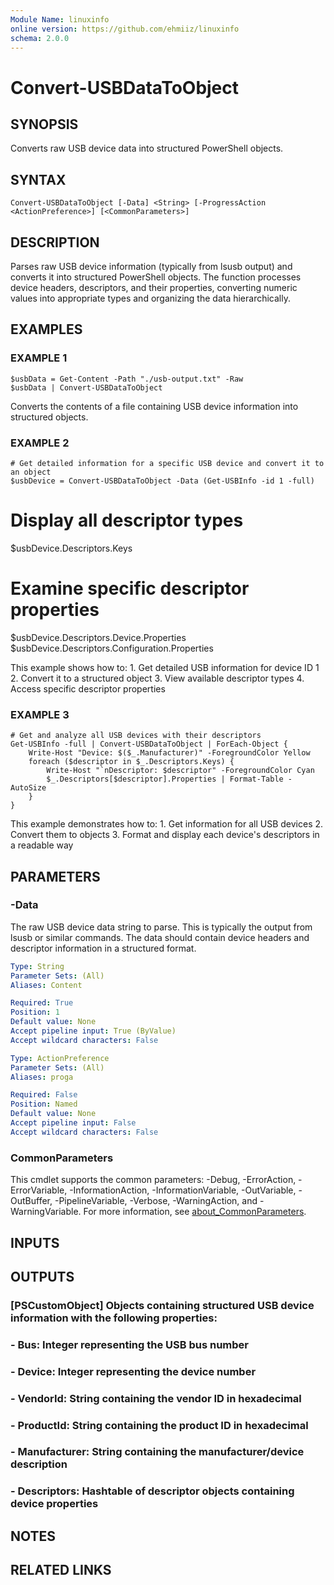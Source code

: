 ```yaml
---
Module Name: linuxinfo
online version: https://github.com/ehmiiz/linuxinfo
schema: 2.0.0
---
```


# Convert-USBDataToObject

## SYNOPSIS
Converts raw USB device data into structured PowerShell objects.

## SYNTAX

```
Convert-USBDataToObject [-Data] <String> [-ProgressAction <ActionPreference>] [<CommonParameters>]
```

## DESCRIPTION
Parses raw USB device information (typically from lsusb output) and converts it into 
structured PowerShell objects.
The function processes device headers, descriptors, and 
their properties, converting numeric values into appropriate types and organizing the 
data hierarchically.

## EXAMPLES

### EXAMPLE 1
```
$usbData = Get-Content -Path "./usb-output.txt" -Raw
$usbData | Convert-USBDataToObject
```

Converts the contents of a file containing USB device information into structured objects.

### EXAMPLE 2
```
# Get detailed information for a specific USB device and convert it to an object
$usbDevice = Convert-USBDataToObject -Data (Get-USBInfo -id 1 -full)
```

# Display all descriptor types
$usbDevice.Descriptors.Keys

# Examine specific descriptor properties
$usbDevice.Descriptors.Device.Properties
$usbDevice.Descriptors.Configuration.Properties

This example shows how to:
1.
Get detailed USB information for device ID 1
2.
Convert it to a structured object
3.
View available descriptor types
4.
Access specific descriptor properties

### EXAMPLE 3
```
# Get and analyze all USB devices with their descriptors
Get-USBInfo -full | Convert-USBDataToObject | ForEach-Object {
    Write-Host "Device: $($_.Manufacturer)" -ForegroundColor Yellow
    foreach ($descriptor in $_.Descriptors.Keys) {
        Write-Host "`nDescriptor: $descriptor" -ForegroundColor Cyan
        $_.Descriptors[$descriptor].Properties | Format-Table -AutoSize
    }
}
```

This example demonstrates how to:
1.
Get information for all USB devices
2.
Convert them to objects
3.
Format and display each device's descriptors in a readable way

## PARAMETERS

### -Data
The raw USB device data string to parse.
This is typically the output from lsusb or 
similar commands.
The data should contain device headers and descriptor information 
in a structured format.

```yaml
Type: String
Parameter Sets: (All)
Aliases: Content

Required: True
Position: 1
Default value: None
Accept pipeline input: True (ByValue)
Accept wildcard characters: False
```

```yaml
Type: ActionPreference
Parameter Sets: (All)
Aliases: proga

Required: False
Position: Named
Default value: None
Accept pipeline input: False
Accept wildcard characters: False
```

### CommonParameters
This cmdlet supports the common parameters: -Debug, -ErrorAction, -ErrorVariable, -InformationAction, -InformationVariable, -OutVariable, -OutBuffer, -PipelineVariable, -Verbose, -WarningAction, and -WarningVariable. For more information, see [about_CommonParameters](http://go.microsoft.com/fwlink/?LinkID=113216).

## INPUTS

## OUTPUTS

### [PSCustomObject] Objects containing structured USB device information with the following properties:
### - Bus: Integer representing the USB bus number
### - Device: Integer representing the device number
### - VendorId: String containing the vendor ID in hexadecimal
### - ProductId: String containing the product ID in hexadecimal
### - Manufacturer: String containing the manufacturer/device description
### - Descriptors: Hashtable of descriptor objects containing device properties
## NOTES

## RELATED LINKS
